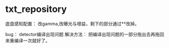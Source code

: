 # txt_repository

底盘感知配置：
改gamma,改曝光与增益，剩下的部分通过**改掉。


bug：
detector编译出现问题
解决方法：
把编译出现问题的一部分拖出去再拖回来重编译一次就好了。
